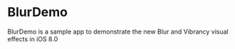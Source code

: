 # BlurDemo

BlurDemo is a sample app to demonstrate the new Blur and Vibrancy visual effects in iOS 8.0